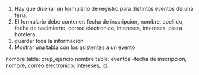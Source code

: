 1. Hay que diseñar un formulario de registro para distintos eventos de una feria.
2. El formulario debe contener: fecha de inscripcion, nombre, apellido, fecha de nacimiento, correo electronico, intereses, intereses, plaza hotelera
3. guardar toda la información
4. Mostrar una tabla con los asistentes a un evento


nombre tabla: crup_ejericio
nombre tabla: eventos
-fecha de inscripción, nombre, correo electronico, intereses, id. 


